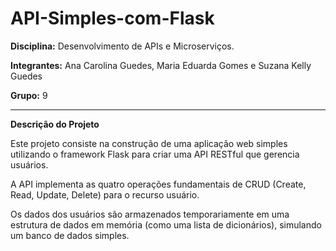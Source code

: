 # API-Simples-com-Flask

 __Disciplina:__ Desenvolvimento de APIs e Microserviços.
 
 __Integrantes:__ Ana Carolina Guedes, Maria Eduarda Gomes e Suzana Kelly Guedes

 __Grupo:__ 9

---

__Descrição do Projeto__

Este projeto consiste na construção de uma aplicação web simples utilizando o framework Flask para criar uma API RESTful que gerencia usuários.

A API implementa as quatro operações fundamentais de CRUD (Create, Read, Update, Delete) para o recurso usuário.

Os dados dos usuários são armazenados temporariamente em uma estrutura de dados em memória (como uma lista de dicionários), simulando um banco de dados simples.


